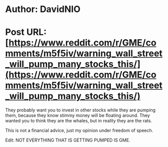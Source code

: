 # Author: DavidNIO
# Post URL: [https://www.reddit.com/r/GME/comments/m5f5iv/warning_wall_street_will_pump_many_stocks_this/](https://www.reddit.com/r/GME/comments/m5f5iv/warning_wall_street_will_pump_many_stocks_this/)


They probably want you to invest in other stocks while they are pumping them, because they know stimmy money will be floating around. They wanted you to think they are the whales,  but in reality they are the rats. 

This is not a financial advice,  just my opinion under freedom of speech.

Edit: NOT EVERYTHING THAT IS GETTING PUMPED IS GME.